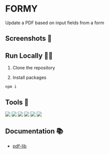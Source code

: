 # FORMY

Update a PDF based on input fields from a form

## Screenshots 📸

## Run Locally 🏃‍♀️

1. Clone the repository

2. Install packages

```
npm i
```

## Tools 🧰

<img src="https://img.shields.io/badge/Node%20js-339933?style=for-the-badge&logo=nodedotjs&logoColor=white" />  
<img src="https://img.shields.io/badge/React-20232A?style=for-the-badge&logo=react&logoColor=61DAFB" />  
<img src="https://img.shields.io/badge/JavaScript-323330?style=for-the-badge&logo=javascript&logoColor=F7DF1E" />  
<img src="https://img.shields.io/badge/CSS3-1572B6?style=for-the-badge&logo=css3&logoColor=white" />
<img src="https://img.shields.io/badge/VSCode-0078D4?style=for-the-badge&logo=visual%20studio%20code&logoColor=white" />
<img src="https://img.shields.io/badge/PDF-LIB-FF0000?style=for-the-badge&logoColor=white" />

## Documentation 📚

- [pdf-lib](https://pdf-lib.js.org/#install)
